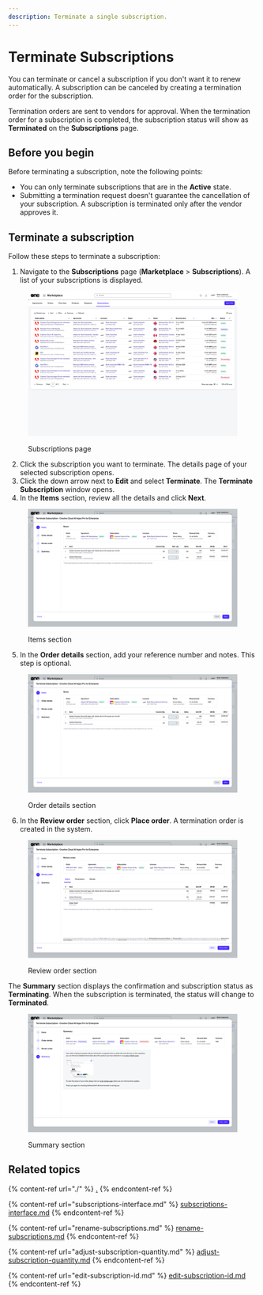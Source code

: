 ```yaml
---
description: Terminate a single subscription.
---
```


# Terminate Subscriptions

You can terminate or cancel a subscription if you don't want it to renew automatically. A subscription can be canceled by creating a termination order for the subscription.&#x20;

Termination orders are sent to vendors for approval. When the termination order for a subscription is completed, the subscription status will show as **Terminated** on the **Subscriptions** page.

## Before you begin

Before terminating a subscription, note the following points:

* You can only terminate subscriptions that are in the **Active** state.
* Submitting a termination request doesn't guarantee the cancellation of your subscription. A subscription is terminated only after the vendor approves it.

## Terminate a subscription

Follow these steps to terminate a subscription:

1. Navigate to the **Subscriptions** page (**Marketplace** > **Subscriptions**). A list of your subscriptions is displayed.

<figure><img src="../../../.gitbook/assets/image (384).png" alt=""><figcaption><p>Subscriptions page</p></figcaption></figure>

2. Click the subscription you want to terminate. The details page of your selected subscription opens.
3. Click the down arrow next to **Edit** and select **Terminate**. The **Terminate Subscription** window opens.
4. In the **Items** section, review all the details and click **Next**.&#x20;

<figure><img src="../../../.gitbook/assets/image (385).png" alt=""><figcaption><p>Items section</p></figcaption></figure>

5. In the **Order details** section, add your reference number and notes. This step is optional.&#x20;

<figure><img src="../../../.gitbook/assets/image (386).png" alt=""><figcaption><p>Order details section</p></figcaption></figure>

6. In the **Review order** section, click **Place order**. A termination order is created in the system.

<figure><img src="../../../.gitbook/assets/image (387).png" alt=""><figcaption><p>Review order section</p></figcaption></figure>

The **Summary** section displays the confirmation and subscription status as **Terminating**. When the subscription is terminated, the status will change to **Terminated**.&#x20;

<figure><img src="../../../.gitbook/assets/image (388).png" alt=""><figcaption><p>Summary section</p></figcaption></figure>

## Related topics

{% content-ref url="./" %}
[.](./)
{% endcontent-ref %}

{% content-ref url="subscriptions-interface.md" %}
[subscriptions-interface.md](subscriptions-interface.md)
{% endcontent-ref %}

{% content-ref url="rename-subscriptions.md" %}
[rename-subscriptions.md](rename-subscriptions.md)
{% endcontent-ref %}

{% content-ref url="adjust-subscription-quantity.md" %}
[adjust-subscription-quantity.md](adjust-subscription-quantity.md)
{% endcontent-ref %}

{% content-ref url="edit-subscription-id.md" %}
[edit-subscription-id.md](edit-subscription-id.md)
{% endcontent-ref %}
